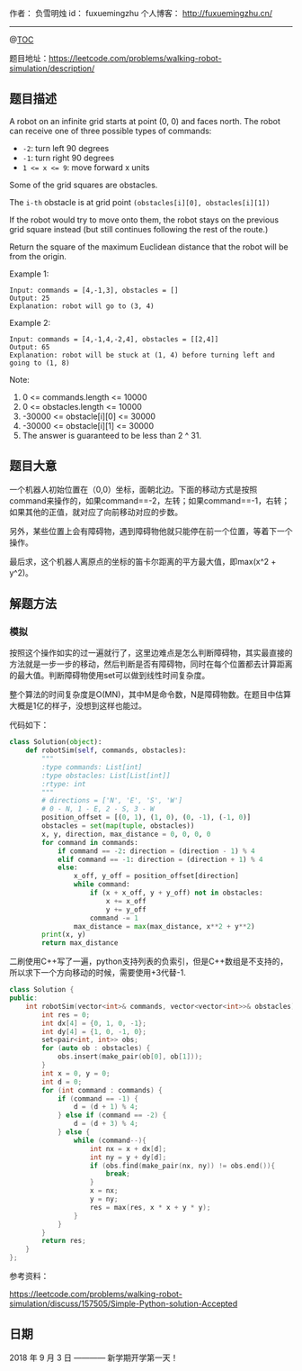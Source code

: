 

作者： 负雪明烛
id：	fuxuemingzhu
个人博客：	http://fuxuemingzhu.cn/

---
@[TOC](目录)

题目地址：https://leetcode.com/problems/walking-robot-simulation/description/

## 题目描述

A robot on an infinite grid starts at point (0, 0) and faces north.  The robot can receive one of three possible types of commands:

- ``-2``: turn left 90 degrees
- ``-1``: turn right 90 degrees
- ``1 <= x <= 9``: move forward x units

Some of the grid squares are obstacles. 

The ``i-th`` obstacle is at grid point ``(obstacles[i][0], obstacles[i][1])``

If the robot would try to move onto them, the robot stays on the previous grid square instead (but still continues following the rest of the route.)

Return the square of the maximum Euclidean distance that the robot will be from the origin.

 

Example 1:

    Input: commands = [4,-1,3], obstacles = []
    Output: 25
    Explanation: robot will go to (3, 4)

Example 2:

    Input: commands = [4,-1,4,-2,4], obstacles = [[2,4]]
    Output: 65
    Explanation: robot will be stuck at (1, 4) before turning left and going to (1, 8)
     

Note:

1. 0 <= commands.length <= 10000
1. 0 <= obstacles.length <= 10000
1. -30000 <= obstacle[i][0] <= 30000
1. -30000 <= obstacle[i][1] <= 30000
1. The answer is guaranteed to be less than 2 ^ 31.


## 题目大意

一个机器人初始位置在（0,0）坐标，面朝北边。下面的移动方式是按照command来操作的，如果command==-2，左转；如果command==-1，右转；如果其他的正值，就对应了向前移动对应的步数。

另外，某些位置上会有障碍物，遇到障碍物他就只能停在前一个位置，等着下一个操作。

最后求，这个机器人离原点的坐标的笛卡尔距离的平方最大值，即max(x^2 + y^2)。

## 解题方法

### 模拟

按照这个操作如实的过一遍就行了，这里边难点是怎么判断障碍物，其实最直接的方法就是一步一步的移动，然后判断是否有障碍物，同时在每个位置都去计算距离的最大值。判断障碍物使用set可以做到线性时间复杂度。

整个算法的时间复杂度是O(MN)，其中M是命令数，N是障碍物数。在题目中估算大概是1亿的样子，没想到这样也能过。

代码如下：

```python
class Solution(object):
    def robotSim(self, commands, obstacles):
        """
        :type commands: List[int]
        :type obstacles: List[List[int]]
        :rtype: int
        """
        # directions = ['N', 'E', 'S', 'W']
        # 0 - N, 1 - E, 2 - S, 3 - W
        position_offset = [(0, 1), (1, 0), (0, -1), (-1, 0)]
        obstacles = set(map(tuple, obstacles))
        x, y, direction, max_distance = 0, 0, 0, 0
        for command in commands:
            if command == -2: direction = (direction - 1) % 4
            elif command == -1: direction = (direction + 1) % 4
            else:
                x_off, y_off = position_offset[direction]
                while command:
                    if (x + x_off, y + y_off) not in obstacles:
                        x += x_off
                        y += y_off
                    command -= 1
                max_distance = max(max_distance, x**2 + y**2)
        print(x, y)
        return max_distance
```

二刷使用C++写了一遍，python支持列表的负索引，但是C++数组是不支持的，所以求下一个方向移动的时候，需要使用+3代替-1.

```cpp
class Solution {
public:
    int robotSim(vector<int>& commands, vector<vector<int>>& obstacles) {
        int res = 0;
        int dx[4] = {0, 1, 0, -1};
        int dy[4] = {1, 0, -1, 0};
        set<pair<int, int>> obs;
        for (auto ob : obstacles) {
            obs.insert(make_pair(ob[0], ob[1]));
        }
        int x = 0, y = 0;
        int d = 0;
        for (int command : commands) {
            if (command == -1) {
                d = (d + 1) % 4;
            } else if (command == -2) {
                d = (d + 3) % 4;
            } else {
                while (command--){
                    int nx = x + dx[d];
                    int ny = y + dy[d];
                    if (obs.find(make_pair(nx, ny)) != obs.end()){
                        break;
                    }
                    x = nx;
                    y = ny;
                    res = max(res, x * x + y * y);
                }
            }
        }
        return res;
    }
};
```

参考资料：

https://leetcode.com/problems/walking-robot-simulation/discuss/157505/Simple-Python-solution-Accepted

## 日期

2018 年 9 月 3 日 ———— 新学期开学第一天！
